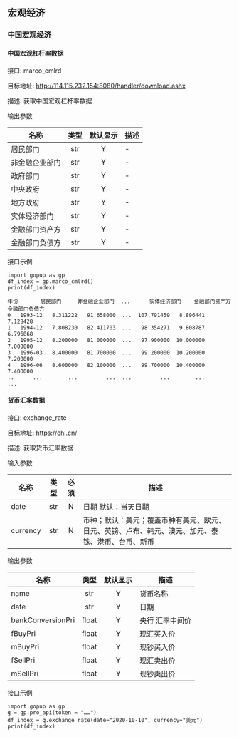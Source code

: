 ## 宏观经济

### 中国宏观经济

#### 中国宏观杠杆率数据

接口: marco_cmlrd

目标地址: http://114.115.232.154:8080/handler/download.ashx

描述: 获取中国宏观杠杆率数据

输出参数

| 名称 | 类型 | 默认显示 | 描述 |
---|:---:|:---:|---
| 居民部门 | str | Y | - |
| 非金融企业部门 | str | Y | - |
| 政府部门 | str | Y | - |
| 中央政府 | str | Y | - |
| 地方政府 | str | Y | - |
| 实体经济部门 | str | Y | - |
| 金融部门资产方 | str | Y | - |
| 金融部门负债方 | str | Y | - |

接口示例

```
import gopup as gp
df_index = gp.marco_cmlrd()
print(df_index)
```

```
年份       居民部门     非金融企业部门  ...      实体经济部门    金融部门资产方    金融部门负债方
0   1993-12   8.311222   91.658000  ...  107.791459   8.896441   7.128428
1   1994-12   7.808230   82.411703  ...   98.354271   9.808787   6.796868
2   1995-12   8.200000   81.000000  ...   97.900000  10.000000   7.000000
3   1996-03   8.400000   81.700000  ...   99.200000  10.200000   7.200000
4   1996-06   8.600000   82.100000  ...   99.700000  10.400000   7.400000
..      ...        ...         ...  ...         ...        ...        ...
```


#### 货币汇率数据

接口: exchange_rate

目标地址: https://chl.cn/

描述: 获取货币汇率数据 

输入参数

 | 名称 | 类型 | 必须 | 描述 | 
 | ---|:---:|:---:|--- | 
 | date | str | N | 日期 默认：当天日期 | 
 | currency | str | N | 币种；默认：美元；覆盖币种有美元、欧元、日元、英镑、卢布、韩元、澳元、加元、泰铢、港币、台币、新币 | 

输出参数

| 名称 | 类型 | 默认显示 | 描述 |
---|:---:|:---:|---
| name | str | Y | 货币名称 |
| date | str | Y | 日期 |
| bankConversionPri | float | Y | 央行 汇率中间价 |
| fBuyPri | float | Y | 现汇买入价 |
| mBuyPri | float | Y | 现钞买入价 |
| fSellPri | float | Y | 现汇卖出价 |
| mSellPri | float | Y | 现钞卖出价 |


接口示例

```
import gopup as gp
g = gp.pro_api(token = "……")
df_index = g.exchange_rate(date="2020-10-10", currency="美元")
print(df_index)
```
